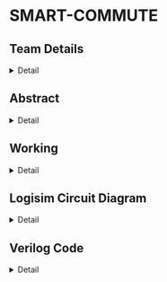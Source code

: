 # SMART-COMMUTE

<!-- First Section -->
## Team Details
<details>
  <summary>Detail</summary>

  > Semester: 3rd Sem B. Tech. CSE

  > Section: S2

  > Member-1: HARSHINI.V, 221CS223, harshiniv.221cs223@nitk.edu.in 

  > member-2: RANGALLA SANJANA, 221CS237, sanjanarangalla.221cs237@nitk.edu.in

  > Member-3: VARAHI SUVARNA , 221CS259, varahisuvarna.221cs259@nitk.edu.in
</details>

<!-- Second Section -->
## Abstract
<details>
  <summary>Detail</summary>
  
  Abstract: 

## Background:  

In India, there can be a lack of stringent enforcement of regulations regarding passenger limits and overloading. In some cases, buses are allowed to operate despite exceeding their capacity. In recent years, the transportation landscape has undergone significant transformations driven by technological advancements, evolving passenger expectations, and the pressing need for sustainable mobility solutions. In this context, our project seeks to address critical challenges and opportunities within the public transportation sector, with a focus on enhancing the overall passenger experience, safety, and efficiency of bus services. We’ll keep a counter that keeps track of the number of people entering the bus and display the number of free seats to the passengers. 

 

 ## Motivation:  

Ensuring the comfort and safety of bus passengers is paramount. Our project acknowledges the significance of creating a secure and pleasant environment for all travellers. As the world grapples with environmental concerns, public transportation plays a pivotal role in reducing emissions and promoting sustainability. Our project aligns with these global sustainability objectives. We plan to install energy efficient lights that adjust according to the time of the day.  

 

 ## Unique Contribution: 

1. Safety Rules: The system shall prevent passengers from standing near the door when available seats are unoccupied. The bus shall not start in such a case until the person sits down.  

2. Power Saving: When the bus is empty, the electrical appliances like lights inside the bus will be turned off leading to saving the power.  

3. Persistent Overload Alert: Our bus will not start in case any of the conditions go false, which makes for an efficient way to make sure the rules are obeyed.  

4. Regulatory Compliance: Our system includes a passenger counter to display current occupancy, aiding compliance with stringent safety regulations and preventing legal issues.  

5. Real-time Occupancy Awareness: Passengers receive a live count of occupants, empowering them to assess safety. 

 

 

## Brief Description: 

## Idea: 

To ensure safe and secure travel experience in local bus transportation by implementing the following conditions: 

1. Sending warning signals when bus gets overloaded. 

2.Displaying number of vacant seats. 

3.Checking the ID’s of passengers to avoid any illegal practices. 

4.Giving a warning signal when someone is standing near the door. 

5.Conserving energy by switching off lights if no one is inside the bus. 

 

## Existing issues: 

1. Road accidents due to overloading. 

2.Accidents due to people standing near the exit. 

3.Unauthorized people travelling inside the public transportation. 

## Approach: 

1.Using combinational and sequential circuits to design a model to count the number of passengers therefore avoiding overloading situations. 

2.Displaying the number of vacant seats in the bus by using a subtractor and subtracting the counter value from the maximum number (30) in the bus. 

3.Using two counters and checking if someone is standing at the door. 

4.Verifying the ID’s of the passengers with those ID’s already present in the database. 

 
</details>

<!-- Third Section -->
## Working
<details>
  <summary>Detail</summary>


**LOGISIM: WORKING**
  
## Initialization:

1. Set the 8-bit INPUT ID, the 3 valid ID's are (11111111,10000000,11111000).
2. Set constant 00000(0) as one of the input to the  first comparator.
3. Set constant 11110(30) (maximum seats in the bus) as one of the input to the subtractor which calculates and displays the number of empty seats.
4. Set constant 11110(30) as one of the input to the third comparator.

## Simulation:
1. Click the clock 1(counter 1) each time  a person enters the bus.
   Change the Counter1's value by clicking on clock, reset button to set to 0, and upordown for up counting(1) and down counting(0) for down.
2. Change the Counter2's value by clicking on clock, reset button to set to 0, and upordown for up counting(1) and down counting(0) for down.
3. The Lights output button will be 0 if Counter2 = 0.
4. The final output is 1 implies that the bus can move, if  its 0, then the corresponding LED will go on, indicating to the driver what the specific problem is.


**README FOR VERILOG**


The verilog has 7 modules.

Module 1: Comparator (comparator.v)   //Compares if the value of Count = 31, if yes then output x is 1.

Module 2: Counter (bus.v)      //it's a 5-bit synchronous up-down counter that simulates the passengers entering and leaving the bus.

Module 3: Subtractor (sub.v)   // Subtracts the value of count1 and count2, and assigns it to output z which is the number of people standing near the door.

Module 4: Comparator2 (comp2.v)    //checks if the value of z = 0 or not, if it is 0 then value of output k is 1

Module 5: Lights (lig.v)   // if count2 = 0, output light = 0, else light = 1.

Module 6: Id Verfifier (id.v)    // It checks if the user's id value is found in the database which has 3 valid ids. If a match is found, then output val_id is 1.

Module 7: Final Output (finst.v)      // decides if the bus should finally start or stop based on the 3 inputs, output is finout = 1 only if k = 1 && val_id = 1 && x = 0.




## Testbench 

		reset = 0;reset2=0;
                UpOrDown = 1;UpOrDown2=1;id1=01101101;id2=11111110;id3=01111101;vaid=01101101;
                #5;
		// Both the Counter 1 and Counter 2 are in up-counting state, the vaid(user's id) matches with the id1, so val_id =1.

                reset=1;
                UpOrDown = 0;UpOrDown2=1;id1=01101010;id2=00000111;id3=11100000;vaid=00001110;
                #5;
		// Counter1 is reset to 0 and user's id(00001110) doesn't match with those in database.

                reset = 0;reset2 = 0;
                UpOrDown = 1;UpOrDown2 = 1;id1=01000101;id2=11111111;id3=11100000;vaid=10000000;
                #5;
		// Counter1 and Counter2 continue counting from the previous state, the user's id (10000000) again doesn't match with those in the database.

                reset = 0;  reset2=1;id1=00011111;id2=00000111;id3=11101010;vaid=00011111;
                #5;
		//  Counter2 is reset to 0 and Counter 1 continues counting from the previous state, the user's id (00011111) matches with id1(00011111) in the    		database.



The testbench can be changed to the convenience to verify cases. 

> ## FUNCTIONAL TABLE

> OR GATE

![image](https://github.com/harshini-20-05/DDS-MINI-PROJECT-23-24/assets/130059324/aa4f15a8-b57d-490e-bc74-105016cc774d)

> AND GATE

![image](https://github.com/harshini-20-05/DDS-MINI-PROJECT-23-24/assets/130059324/9294490e-5499-4372-9645-9a5b111fb885)

> 5 – Bit Comparator

![image](https://github.com/harshini-20-05/DDS-MINI-PROJECT-23-24/assets/130059324/6de970f8-688c-4666-87e9-a692f527cc35)

> D Flip-Flop 5-bit Synchronous Up-Down Counter


![1fn](https://github.com/harshini-20-05/DDS-MINI-PROJECT-23-24/assets/130059324/091fd232-813d-45bb-989b-20997d84edb6)
![2fu](https://github.com/harshini-20-05/DDS-MINI-PROJECT-23-24/assets/130059324/a620dbd8-884c-472b-833c-fb89cad9b8a6)
![3fu](https://github.com/harshini-20-05/DDS-MINI-PROJECT-23-24/assets/130059324/1b04c792-6e54-454b-a4a5-a03ad9029772)




> NOT GATE

![notg](https://github.com/harshini-20-05/DDS-MINI-PROJECT-23-24/assets/130059324/bdf17771-6456-457c-91c4-536d50ab113e)

> ## Flow Chart


![Untitled Diagram drawio (1)](https://github.com/harshini-20-05/DDS-MINI-PROJECT-23-24/assets/130059324/3ac3695a-f21e-4086-add5-fa13e0719834)

</details>

<!-- Fourth Section -->
## Logisim Circuit Diagram
<details>
  <summary>Detail</summary>
  
  ![Logisim](https://github.com/harshini-20-05/DDS-MINI-PROJECT-23-24/assets/130059324/cbc950a5-6f71-4aef-b342-043503eb2941)

</details>

<!-- Fifth Section -->
## Verilog Code
<details>
  <summary>Detail</summary>

  <details>
	  <summary>Verilog Main Code</summary>
	  
	`include "comparator.v"
	`include "bus.v"
	`include "sub.v"
	`include "comp2.v"
	`include "finst.v"
	`include "lig.v"
	`include "id.v"

	module main;

        reg Clk;reg Clk2;
        reg reset;reg reset2;reg [7:0] id1;
        reg [7:0] id2; reg [7:0] id3; reg [7:0] vaid;
        reg UpOrDown;reg UpOrDown2;

        wire x;wire [4:0] z;wire k;wire light;
        wire [4:0] Count;wire [4:0] Count2;
        wire finout;wire val_id;

        upordown_counter test(Clk,reset,UpOrDown,Count); // innermost counter
        upordown_counter test2(Clk2,reset2,UpOrDown2,Count2);

        sub test3(Count,Count2,z);// z is ppl standing

        comp2 test4(z,k);// k =1 if its 0 ppl standing
        comparator tests(Count,x);// x is 1 means 31 is reached
        id test6(vaid,id1,id2,id3,val_id);

        finst test5(x,k,val_id,finout);
        lig test7(Count2,light); // light is 0 if Count2=0
	


        initial begin
                Clk = 1;Clk2 = 1;
                forever #1 begin Clk = ~Clk; Clk2 = ~Clk2; end
        end

        initial begin
                $dumpfile("main.vcd");
                $dumpvars(0,main);

                $display("   User Id || Valid ID1 || Valid ID2 || Valid ID3 || Count1||  Count2   ||  Light  || Output ");
                $monitor("   %b |   %b |  %b |  %b  |   %b |    %b   |    %b    |    %b  ",vaid,id1,id2,id3,Count,Count2,light,finout);

        // Apply Inputs
                reset = 0;reset2=0;
                UpOrDown = 1;UpOrDown2=1;id1=01101101;id2=11111110;id3=01111101;vaid=01101101;
                #5;
                reset=1;
                UpOrDown = 0;UpOrDown2=1;id1=01101010;id2=00000111;id3=11100000;vaid=000001110;
                #5;
                reset = 0;reset2 = 0;
                UpOrDown = 1;UpOrDown2 = 1;id1=01000101;id2=11111111;id3=11100000;vaid=10000000;
                #5;
                reset = 0;  reset2=1;id1=00011111;id2=00000111;id3=11101010;vaid=00011111;
                #5;
        $finish;
    end

    endmodule

  </details>

  <details>
	  <summary>bus.v</summary>
	  
	  // 5 bit up-down synchronous counter
	module upordown_counter(
    	Clk,
    	reset,
    	UpOrDown,  //high for UP counter and low for Down counter
    	Count
    	);


    //input ports and their sizes
    input Clk,reset,UpOrDown;
    //output ports and their size
    output [4 : 0] Count;
    //Internal variables
    reg [4 : 0] Count = 0;
    //output reg[4:0] occupancy;
     always @(posedge(Clk) or posedge(reset))
     begin
        if(reset == 1) begin
            Count <= 0;

        end else begin
            if(UpOrDown == 1) begin   //Up mode selected
                if(Count == 30 | Count == 31 ) begin

                    Count <= 0;
                end else begin
                    Count <= Count + 1; //Incremend Counter
		    end
                end else begin  //Down mode selected
                if(Count == 0) begin
                    Count <= 31;
                
                                
                end else begin
                    Count <= Count - 1; //Decrement counter
                        

     		end
		end
		end
		end


		endmodule


  </details>

  <details>
	  <summary>sub.v</summary>
	  
	  // counts the number of people standing near the door by subtracting the values in the two counters
	module sub(input [4:0] a, input [4:0] b, output reg [4:0] res );

        always @* begin
                res=a-b;
        end
	endmodule

  </details>

  <details>
	  <summary>comp2.v</summary>
	  
	  // returns 1 if there are 0 people standing
	module comp2(A,x);
        input [4:0]A;
        //input [4:0]B;
        output x;
        wire a,b,c,d,e;
        xnor(a,A[4],0);
        xnor(b,A[3],0);
        xnor(c,A[2],0);
        xnor(d,A[1],0);
        xnor(e,A[0],0);

        assign x=a&b&c&d&e;

	endmodule


  </details>

  <details>
	  <summary>finst.v</summary>
	  
	  // decides if the bus should finally be start or stop based on the 3 inputs
	module finst(input x,input k,input y, output finout);
        assign finout = ~x&k&y;


	endmodule

  </details>

  <details>
	  <summary>lig.v</summary>
	  
	 // decides if light should be off if there are 0 people and on otherwise
	module lig(input [4:0] count, output reg light);
        always @*
        begin
                if(count==0)
                        light<=0;

                else
                        light<=1;
        end

	endmodule

  </details>

  <details>
	  <summary>id.v</summary>
	  
	  // returns 1 as output if both the ids - id in database and the passengers id match
	module id(input [7:0] vaid, input [7:0] id1,input [7:0] id2,input [7:0] id3, output reg y);

        always@(vaid)
                begin
                if(id1 == vaid || id2==vaid || id3==vaid)
                        y<=1;
                else
                        y<=0;

        end

	endmodule

  </details>
	
</details>




